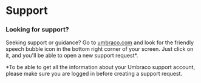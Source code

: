 # Support

### Looking for support?

Seeking support or guidance? Go to [umbraco.com](https://umbraco.com) and look for the friendly speech bubble icon in the bottom right corner of your screen. Just click on it, and you'll be able to open a new support request\*.&#x20;

\*To be able to get all the information about your Umbraco support account, please make sure you are logged in before creating a support request.

